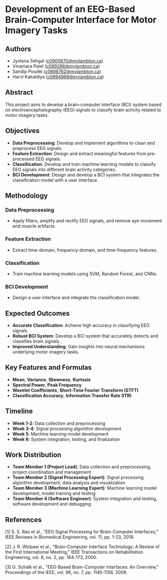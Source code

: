 # Development of an EEG-Based Brain-Computer Interface for Motor Imagery Tasks

## Authors

* Jyotsna Sehgal (c0900870@mylambton.ca)
* Vinamara Patel (c089286@mylambton.ca)
* Sandip Poudel (c0898762@mylambton.ca)
* Harvi Kakaldiya (c0894969@mylambton.ca)

## Abstract

This project aims to develop a brain-computer interface (BCI) system based on electroencephalography (EEG) signals to classify brain activity related to motor imagery tasks.

## Objectives

* **Data Preprocessing**: Develop and implement algorithms to clean and preprocess EEG signals.
* **Feature Extraction**: Design and extract meaningful features from pre-processed EEG signals.
* **Classification**: Develop and train machine learning models to classify EEG signals into different brain activity categories.
* **BCI Development**: Design and develop a BCI system that integrates the classification model with a user interface.

## Methodology

### Data Preprocessing

* Apply filters, amplify and rectify EEG signals, and remove eye movement and muscle artifacts.

### Feature Extraction

* Extract time-domain, frequency-domain, and time-frequency features.

### Classification

* Train machine learning models using SVM, Random Forest, and CNNs.

### BCI Development

* Design a user interface and integrate the classification model.

## Expected Outcomes

* **Accurate Classification**: Achieve high accuracy in classifying EEG signals.
* **Robust BCI System**: Develop a BCI system that accurately detects and classifies brain signals.
* **Improved Understanding**: Gain insights into neural mechanisms underlying motor imagery tasks.

## Key Features and Formulas

* **Mean**, **Variance**, **Skewness**, **Kurtosis**
* **Spectral Power**, **Peak Frequency**
* **Wavelet Coefficients**, **Short-Time Fourier Transform (STFT)**
* **Classification Accuracy**, **Information Transfer Rate (ITR)**

## Timeline

* **Week 1-2**: Data collection and preprocessing
* **Week 3-4**: Signal processing algorithm development
* **Week 5**: Machine learning model development
* **Week 6**: System integration, testing, and finalization

## Work Distribution

* **Team Member 1 (Project Lead)**: Data collection and preprocessing, project coordination and management
* **Team Member 2 (Signal Processing Expert)**: Signal processing algorithm development, data analysis and visualization
* **Team Member 3 (Machine Learning Expert)**: Machine learning model development, model training and testing
* **Team Member 4 (Software Engineer)**: System integration and testing, software development and debugging

## References

[1] S. S. Rao et al., "EEG Signal Processing for Brain-Computer Interfaces," IEEE Reviews in Biomedical Engineering, vol. 11, pp. 1-23, 2018.

[2] J. R. Wolpaw et al., "Brain-Computer Interface Technology: A Review of the First International Meeting," IEEE Transactions on Rehabilitation Engineering, vol. 8, no. 2, pp. 164-173, 2000.

[3] G. Schalk et al., "EEG-Based Brain-Computer Interfaces: An Overview," Proceedings of the IEEE, vol. 96, no. 7, pp. 1145-1156, 2008.

